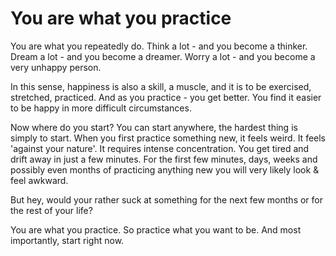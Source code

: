 # You are what you practice

You are what you repeatedly do. Think a lot - and you become a thinker. Dream a lot  - and you become a dreamer. Worry a lot - and you become a very unhappy person.

In this sense, happiness is also a skill, a muscle, and it is to be exercised, stretched, practiced.
And as you practice - you get better. You find it easier to be happy in more difficult circumstances.

Now where do you start? You can start anywhere, the hardest thing is simply to start.
When you first practice something new, it feels weird. It feels 'against your nature'. It requires intense concentration. You get tired and drift away in just a few minutes. For the first few minutes, days, weeks and possibly even months of practicing anything new you will very likely look & feel awkward.

But hey, would your rather suck at something for the next few months or for the rest of your life?

You are what you practice. So practice what you want to be.
And most importantly, start right now.
